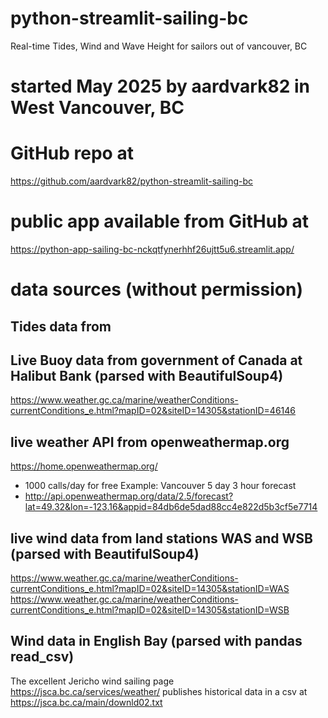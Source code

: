 # python-streamlit-sailing-bc
Real-time Tides, Wind and Wave Height for sailors out of vancouver, BC

# started May 2025 by aardvark82 in West Vancouver, BC

# GitHub repo at
https://github.com/aardvark82/python-streamlit-sailing-bc

# public app available from GitHub at
https://python-app-sailing-bc-nckqtfynerhhf26ujtt5u6.streamlit.app/

# data sources (without permission)

## Tides data from 

## Live Buoy data from government of Canada at Halibut Bank (parsed with BeautifulSoup4)
https://www.weather.gc.ca/marine/weatherConditions-currentConditions_e.html?mapID=02&siteID=14305&stationID=46146

## live weather API from openweathermap.org
https://home.openweathermap.org/
- 1000 calls/day for free
Example: Vancouver 5 day 3 hour forecast 
- http://api.openweathermap.org/data/2.5/forecast?lat=49.32&lon=-123.16&appid=84db6de5dad88cc4e822d5b3cf5e7714

## live wind data from land stations WAS and WSB (parsed with BeautifulSoup4)
https://www.weather.gc.ca/marine/weatherConditions-currentConditions_e.html?mapID=02&siteID=14305&stationID=WAS
https://www.weather.gc.ca/marine/weatherConditions-currentConditions_e.html?mapID=02&siteID=14305&stationID=WSB

## Wind data in English Bay (parsed with pandas read_csv)
The excellent Jericho wind sailing page 
https://jsca.bc.ca/services/weather/
publishes historical data in a csv at
https://jsca.bc.ca/main/downld02.txt

